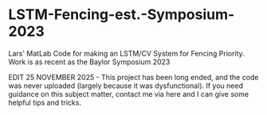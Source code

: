 # LSTM-Fencing-est.-Symposium-2023
Lars' MatLab Code for making an LSTM/CV System for Fencing Priority. Work is as recent as the Baylor Symposium 2023


EDIT 25 NOVEMBER 2025 - This project has been long ended, and the code was never uploaded (largely because it was dysfunctional). If you need guidance on this subject matter, contact me via here and I can give some helpful tips and tricks.
